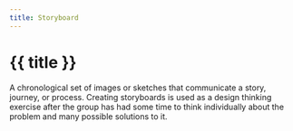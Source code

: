```yaml
---
title: Storyboard
---
```


# {{ title }}
A chronological set of images or sketches that communicate a story, journey, or process. Creating storyboards is used as a design thinking exercise after the group has had some time to think individually about the problem and many possible solutions to it.
